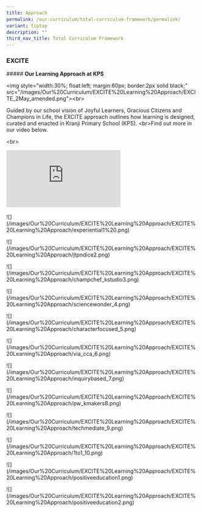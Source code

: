 ```yaml
---
title: Approach
permalink: /our-curriculum/total-curriculum-framework/permalink/
variant: tiptap
description: ""
third_nav_title: Total Curriculum Framework
---
```

<h3><strong>EXCITE</strong></h3>
<p>##### <strong>Our Learning Approach at KPS</strong>
</p>
<p>&lt;img style="width:30%; float:left; margin:60px; border:2px solid black;"
src="/images/Our%20Curriculum/EXCITE%20Learning%20Approach/EXCITE_2May_amended.png"&gt;&lt;br&gt;</p>
<p>Guided by our school vision of Joyful Learners, Gracious Citizens and
Champions in Life, the EXCITE approach outlines how learning is designed,
curated and enacted in Kranji Primary School (KPS). &lt;br&gt;Find out
more in our video below.</p>
<p>&lt;br&gt;</p>
<div class="iframe-wrapper">
<iframe allowfullscreen="true" frameborder="0" src="https://www.youtube.com/embed/Of6zHY_nSAs"></iframe>
</div>
<p>![](/images/Our%20Curriculum/EXCITE%20Learning%20Approach/EXCITE%20Learning%20Approach/experiential1%20.png)</p>
<p>![](/images/Our%20Curriculum/EXCITE%20Learning%20Approach/EXCITE%20Learning%20Approach/jtpndice2.png)</p>
<p>![](/images/Our%20Curriculum/EXCITE%20Learning%20Approach/EXCITE%20Learning%20Approach/champchef_kstudio3.png)</p>
<p>![](/images/Our%20Curriculum/EXCITE%20Learning%20Approach/EXCITE%20Learning%20Approach/sciencewonder_4.png)</p>
<p>![](/images/Our%20Curriculum/EXCITE%20Learning%20Approach/EXCITE%20Learning%20Approach/characterfocused_5.png)</p>
<p>![](/images/Our%20Curriculum/EXCITE%20Learning%20Approach/EXCITE%20Learning%20Approach/via_cca_6.png)</p>
<p>![](/images/Our%20Curriculum/EXCITE%20Learning%20Approach/EXCITE%20Learning%20Approach/inquirybased_7.png)</p>
<p>![](/images/Our%20Curriculum/EXCITE%20Learning%20Approach/EXCITE%20Learning%20Approach/pw_kmakers8.png)</p>
<p>![](/images/Our%20Curriculum/EXCITE%20Learning%20Approach/EXCITE%20Learning%20Approach/techmediate_9.png)</p>
<p>![](/images/Our%20Curriculum/EXCITE%20Learning%20Approach/EXCITE%20Learning%20Approach/1to1_10.png)</p>
<p>![](/images/Our%20Curriculum/EXCITE%20Learning%20Approach/EXCITE%20Learning%20Approach/positiveeducation1.png)</p>
<p>![](/images/Our%20Curriculum/EXCITE%20Learning%20Approach/EXCITE%20Learning%20Approach/positiveeducation2.png)</p>